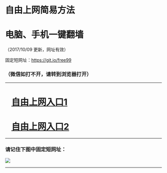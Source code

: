 ﻿# 自由上网简易方法

# 电脑、手机一键翻墙

（2017/10/09 更新，网址有效）

固定短网址：https://git.io/free99

### （微信如打不开，请转到浏览器打开）


***





# &nbsp;&nbsp; <a href="http://ft851720739.fwq-tz-1001.info/fwqtz01.html?t=100900114875 " target="_blank">自由上网入口1</a>
# &nbsp;&nbsp; <a href="http://ft283549929.fwq-tz-1002.info/fwqtz02.html?t=10090014801 " target="_blank">自由上网入口2</a>
***

### 请记住下图中固定短网址：

<img src="https://s3-us-west-2.amazonaws.com/fwq-1001/yjfq-20170905okok.png" /> 


***

